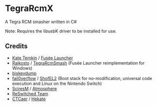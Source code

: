 # TegraRcmX
A Tegra RCM smasher written in C#

Note: Requires the libusbK driver to be installed for use.

## Credits
- [Kate Temkin](https://github.com/ktemkin) / [Fusée Launcher](https://github.com/ReSwitched/fusee-launcher)
- [Rajkosto](https://github.com/rajkosto) / [TegraRcmSmash](https://github.com/rajkosto/TegraRcmSmash) (Fusée Launcher reimplementation for Windows)
- [biskeydump](https://github.com/rajkosto/biskeydump)
- [fail0verflow](https://github.com/fail0verflow) / [ShofEL2](https://github.com/fail0verflow/shofel2) (Boot stack for no-modification, universal code execution and Linux on the Nintendo Switch)
- [SciresM](https://github.com/SciresM) / [Atmosphere](https://github.com/Atmosphere-NX/Atmosphere)
- [ReSwitched Team](https://github.com/reswitched)
- [CTCaer](https://github.com/CTCaer/hekate)  / [Hekate](https://github.com/CTCaer/hekate)